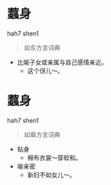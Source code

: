 # 蠚身
hah7 shen1
> 如东方言词典
- 比喻子女或亲属与自己感情亲近。
  - 这个伢儿～。

# 蠚身
hah7 shen1
> 如皋方言词典
- 贴身
  - 棉布衣裳～穿软和。
- 喻亲密
  - 新妇不如女儿～。
